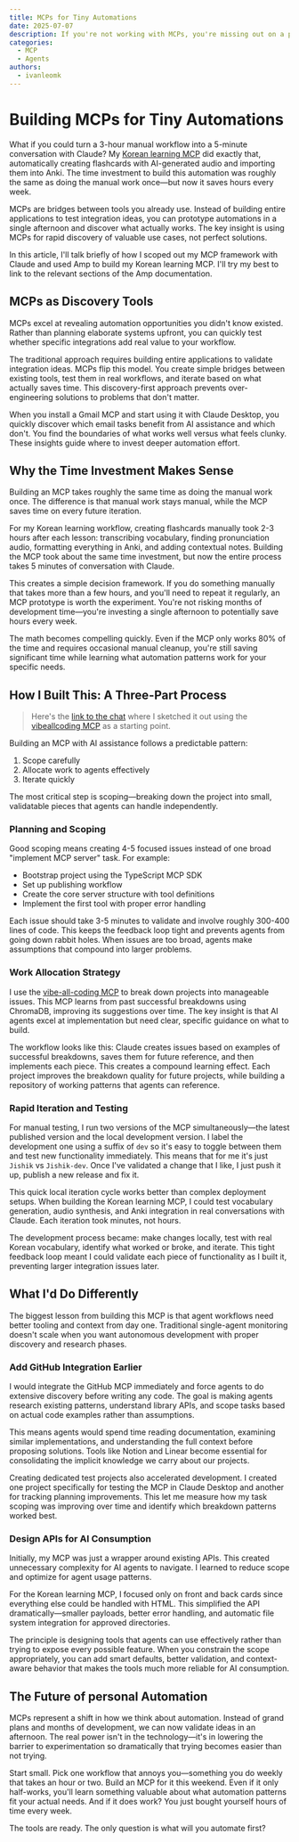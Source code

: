 ```yaml
---
title: MCPs for Tiny Automations
date: 2025-07-07
description: If you're not working with MCPs, you're missing out on a powerful tool for rapid prototyping and automation.
categories:
  - MCP
  - Agents
authors:
  - ivanleomk
---
```


# Building MCPs for Tiny Automations

What if you could turn a 3-hour manual workflow into a 5-minute conversation with Claude? My [Korean learning MCP](https://github.com/ivanleomk/Jishik) did exactly that, automatically creating flashcards with AI-generated audio and importing them into Anki. The time investment to build this automation was roughly the same as doing the manual work once—but now it saves hours every week.

MCPs are bridges between tools you already use. Instead of building entire applications to test integration ideas, you can prototype automations in a single afternoon and discover what actually works. The key insight is using MCPs for rapid discovery of valuable use cases, not perfect solutions.

In this article, I'll talk briefly of how I scoped out my MCP framework with Claude and used Amp to build my Korean learning MCP. I'll try my best to link to the relevant sections of the Amp documentation.

<!-- more -->

## MCPs as Discovery Tools

MCPs excel at revealing automation opportunities you didn't know existed. Rather than planning elaborate systems upfront, you can quickly test whether specific integrations add real value to your workflow.

The traditional approach requires building entire applications to validate integration ideas. MCPs flip this model. You create simple bridges between existing tools, test them in real workflows, and iterate based on what actually saves time. This discovery-first approach prevents over-engineering solutions to problems that don't matter.

When you install a Gmail MCP and start using it with Claude Desktop, you quickly discover which email tasks benefit from AI assistance and which don't. You find the boundaries of what works well versus what feels clunky. These insights guide where to invest deeper automation effort.

## Why the Time Investment Makes Sense

Building an MCP takes roughly the same time as doing the manual work once. The difference is that manual work stays manual, while the MCP saves time on every future iteration.

For my Korean learning workflow, creating flashcards manually took 2-3 hours after each lesson: transcribing vocabulary, finding pronunciation audio, formatting everything in Anki, and adding contextual notes. Building the MCP took about the same time investment, but now the entire process takes 5 minutes of conversation with Claude.

This creates a simple decision framework. If you do something manually that takes more than a few hours, and you'll need to repeat it regularly, an MCP prototype is worth the experiment. You're not risking months of development time—you're investing a single afternoon to potentially save hours every week.

The math becomes compelling quickly. Even if the MCP only works 80% of the time and requires occasional manual cleanup, you're still saving significant time while learning what automation patterns work for your specific needs.

## How I Built This: A Three-Part Process

> Here's the [link to the chat](https://claude.ai/share/994e73d0-14ca-459a-9b81-3d2581604352) where I sketched it out using the [vibeallcoding MCP](https://github.com/essencevc/vibeallcoding) as a starting point.

Building an MCP with AI assistance follows a predictable pattern:

1. Scope carefully
2. Allocate work to agents effectively
3. Iterate quickly

The most critical step is scoping—breaking down the project into small, validatable pieces that agents can handle independently.

### Planning and Scoping

Good scoping means creating 4-5 focused issues instead of one broad "implement MCP server" task. For example:

- Bootstrap project using the TypeScript MCP SDK
- Set up publishing workflow
- Create the core server structure with tool definitions
- Implement the first tool with proper error handling

Each issue should take 3-5 minutes to validate and involve roughly 300-400 lines of code. This keeps the feedback loop tight and prevents agents from going down rabbit holes. When issues are too broad, agents make assumptions that compound into larger problems.

### Work Allocation Strategy

I use the [vibe-all-coding MCP](https://github.com/essencevc/vibeallcoding) to break down projects into manageable issues. This MCP learns from past successful breakdowns using ChromaDB, improving its suggestions over time. The key insight is that AI agents excel at implementation but need clear, specific guidance on what to build.

The workflow looks like this: Claude creates issues based on examples of successful breakdowns, saves them for future reference, and then implements each piece. This creates a compound learning effect. Each project improves the breakdown quality for future projects, while building a repository of working patterns that agents can reference.

### Rapid Iteration and Testing

For manual testing, I run two versions of the MCP simultaneously—the latest published version and the local development version. I label the development one using a suffix of `dev` so it's easy to toggle between them and test new functionality immediately. This means that for me it's just `Jishik` vs `Jishik-dev`. Once I've validated a change that I like, I just push it up, publish a new release and fix it.

This quick local iteration cycle works better than complex deployment setups. When building the Korean learning MCP, I could test vocabulary generation, audio synthesis, and Anki integration in real conversations with Claude. Each iteration took minutes, not hours.

The development process became: make changes locally, test with real Korean vocabulary, identify what worked or broke, and iterate. This tight feedback loop meant I could validate each piece of functionality as I built it, preventing larger integration issues later.

## What I'd Do Differently

The biggest lesson from building this MCP is that agent workflows need better tooling and context from day one. Traditional single-agent monitoring doesn't scale when you want autonomous development with proper discovery and research phases.

### Add GitHub Integration Earlier

I would integrate the GitHub MCP immediately and force agents to do extensive discovery before writing any code. The goal is making agents research existing patterns, understand library APIs, and scope tasks based on actual code examples rather than assumptions.

This means agents would spend time reading documentation, examining similar implementations, and understanding the full context before proposing solutions. Tools like Notion and Linear become essential for consolidating the implicit knowledge we carry about our projects.

Creating dedicated test projects also accelerated development. I created one project specifically for testing the MCP in Claude Desktop and another for tracking planning improvements. This let me measure how my task scoping was improving over time and identify which breakdown patterns worked best.

### Design APIs for AI Consumption

Initially, my MCP was just a wrapper around existing APIs. This created unnecessary complexity for AI agents to navigate. I learned to reduce scope and optimize for agent usage patterns.

For the Korean learning MCP, I focused only on front and back cards since everything else could be handled with HTML. This simplified the API dramatically—smaller payloads, better error handling, and automatic file system integration for approved directories.

The principle is designing tools that agents can use effectively rather than trying to expose every possible feature. When you constrain the scope appropriately, you can add smart defaults, better validation, and context-aware behavior that makes the tools much more reliable for AI consumption.

## The Future of personal Automation

MCPs represent a shift in how we think about automation. Instead of grand plans and months of development, we can now validate ideas in an afternoon. The real power isn't in the technology—it's in lowering the barrier to experimentation so dramatically that trying becomes easier than not trying.

Start small. Pick one workflow that annoys you—something you do weekly that takes an hour or two. Build an MCP for it this weekend. Even if it only half-works, you'll learn something valuable about what automation patterns fit your actual needs. And if it does work? You just bought yourself hours of time every week.

The tools are ready. The only question is what will you automate first?
